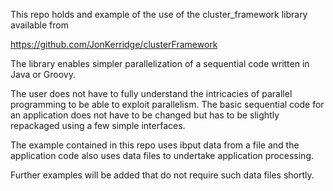 This repo holds and example of the use of the cluster_framework library available from

https://github.com/JonKerridge/clusterFramework

The library enables simpler parallelization of a sequential code 
written in Java or Groovy.

The user does not have to fully understand the intricacies of parallel programming to 
be able to exploit parallelism.  The basic sequential code for an application does not have
to be changed but has to be slightly repackaged using a few simple interfaces.

The example contained in this repo uses ibput data from a file and the application code also uses
data files to undertake application processing.

Further examples will be added that do not require such data files shortly.
